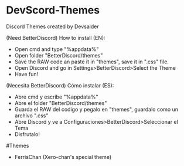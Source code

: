 # DevScord-Themes
Discord Themes created by Devsaider

(Need BetterDiscord)
How to install (EN):
- Open cmd and type "%appdata%"
- Open folder "BetterDiscord/themes"
- Save the RAW code an paste it in "themes", save it in ".css" file.
- Open Discord and go in Settings>BetterDiscord>Select the Theme
- Have fun!

(Necesita BetterDiscord)
Cómo instalar (ES):
- Abre cmd y escribe "%appdata%"
- Abre el folder "BetterDiscord/themes"
- Guarda el RAW del codigo y pegalo en "themes", guardalo como un archivo ".css"
- Abre Discord y ve a Configuraciones>BetterDiscord>Seleccionar el Tema
- Disfrutalo!

#Themes
- FerrisChan (Xero-chan's special theme)
